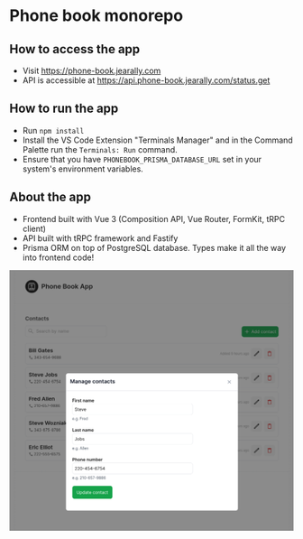 # Phone book monorepo

## How to access the app

- Visit https://phone-book.jearally.com
- API is accessible at https://api.phone-book.jearally.com/status.get

## How to run the app

- Run `npm install`
- Install the VS Code Extension "Terminals Manager" and in the Command Palette run the `Terminals: Run` command.
- Ensure that you have `PHONEBOOK_PRISMA_DATABASE_URL` set in your system's environment variables.

## About the app

- Frontend built with Vue 3 (Composition API, Vue Router, FormKit, tRPC client)
- API built with tRPC framework and Fastify
- Prisma ORM on top of PostgreSQL database. Types make it all the way into frontend code!

![Screenshot](screenshot.png)